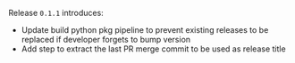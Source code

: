 Release `0.1.1` introduces:
 * Update build python pkg pipeline to prevent existing releases to be replaced if developer forgets to bump version
 * Add step to extract the last PR merge commit to be used as release title